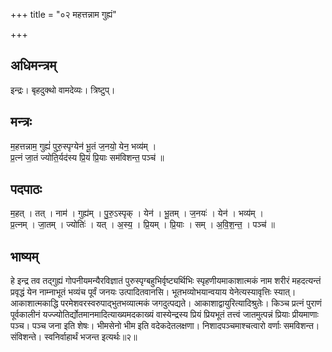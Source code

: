 +++
title = "०२ महत्तन्नाम गुह्यं"

+++
## अधिमन्त्रम्
इन्द्रः। बृहदुक्थो वामदेव्यः। त्रिष्टुप्।

## मन्त्रः
म॒हत्तन्नाम॒ गुह्यं॑ पुरु॒स्पृग्येन॑ भू॒तं ज॒नयो॒ येन॒ भव्य॑म् ।  
प्र॒त्नं जा॒तं ज्योति॒र्यद॑स्य प्रि॒यं प्रि॒याः सम॑विशन्त॒ पञ्च॑ ॥

## पदपाठः
म॒हत् । तत् । नाम॑ । गुह्य॑म् । पु॒रु॒ऽस्पृक् । येन॑ । भू॒तम् । ज॒नयः॑ । येन॑ । भव्य॑म् ।  
प्र॒त्नम् । जा॒तम् । ज्योतिः॑ । यत् । अ॒स्य॒ । प्रि॒यम् । प्रि॒याः । सम् । अ॒वि॒श॒न्त॒ । पञ्च॑ ॥

## भाष्यम्
हे इन्द्र तव तद्गुह्यं गोपनीयमन्यैरविज्ञातं पुरुस्पृग्बहुभिर्वृष्ट्यर्थिभिः स्पृहणीयमाकाशात्मकं नाम शरीरं महदत्यन्तं प्रवृद्धं येन नाम्नाभूतं भव्यंच पूर्वं जनयः उत्पादितवानसि। भूतभव्योभयान्वयाय येनेत्यस्यावृत्तिः स्यात्। आकाशात्मकाद्धि परमेशवरस्वरुपाद्भुतभव्यात्मकं जगदुत्पद्यते। आकाशाद्वायुरित्यादिश्रुतेः। किञ्च प्रत्नं पुराणं पूर्वकालीनं यज्ज्योतिर्द्योतमानमादित्याख्यमदकाख्यं वास्येन्द्रस्य प्रियं प्रियभूतं तत्त्वं जातमुत्पन्नं प्रियाः प्रीयमाणाः पञ्च। पञ्च जना इति शेषः। भीमसेनो भीम इति वदेकदेतलक्षणा। निशादपञ्चमाश्चत्वारो वर्णाः समविशन्त। संविशन्ते। स्वनिर्वाहार्थं भजन्त इत्यर्थः॥२॥